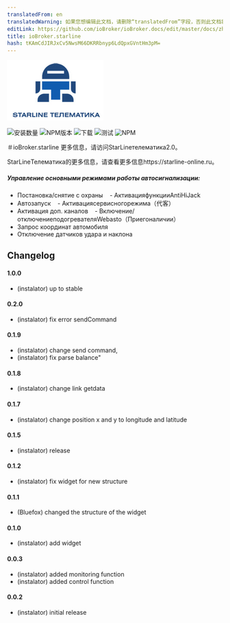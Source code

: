 ```yaml
---
translatedFrom: en
translatedWarning: 如果您想编辑此文档，请删除“translatedFrom”字段，否则此文档将再次自动翻译
editLink: https://github.com/ioBroker/ioBroker.docs/edit/master/docs/zh-cn/adapterref/iobroker.starline/README.md
title: ioBroker.starline
hash: tKAmCdJIRJxCv5NwsM66DKRRbnyp6LdQpxGVntHm3pM=
---
```

![商标](../../../en/adapterref/iobroker.starline/admin/starline_git.jpg)

![安装数量](http://iobroker.live/badges/starline-stable.svg)
![NPM版本](https://img.shields.io/npm/v/iobroker.starline.svg)
![下载](https://img.shields.io/npm/dm/iobroker.starline.svg)
![测试](http://img.shields.io/travis/instalator/ioBroker.starline/master.svg)
![NPM](https://nodei.co/npm/iobroker.starline.png?downloads=true)

＃ioBroker.starline
更多信息，请访问StarLineтелематика2.0。

StarLineТелематика的更多信息，请查看更多信息https://starline-online.ru。

##### Управление основными режимами работы автосигнализации:
  - Постановка/снятие с охраны
   - АктивацияфункцииAntiHiJack
  - Автозапуск
   - Активациясервисногорежима（代客）
  - Активация доп. каналов
   - Включение/отключениеподогревателяWebasto（Приегоналичии）
  - Запрос координат автомобиля
  - Отключение датчиков удара и наклона

## Changelog

#### 1.0.0
* (instalator) up to stable

#### 0.2.0
* (instalator) fix error sendCommand

#### 0.1.9
* (instalator) change send command, 
* (instalator) fix parse balance"

#### 0.1.8
* (instalator) change link getdata

#### 0.1.7
* (instalator) change position x and y to longitude and latitude

#### 0.1.5
* (instalator) release

#### 0.1.2
* (instalator) fix widget for new structure

#### 0.1.1
* (Bluefox) changed the structure of the widget

#### 0.1.0
* (instalator) add widget

#### 0.0.3
* (instalator) added monitoring function
* (instalator) added control function

#### 0.0.2
* (instalator) initial release